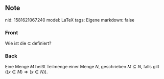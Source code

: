 ## Note
nid: 1581621067240
model: LaTeX
tags: Eigene
markdown: false

### Front
Wie ist die $\subseteq$ definiert?

### Back
Eine Menge $M$ heißt Teilmenge einer Menge $N,$ geschrieben $M \subseteq N,$ falls gilt $((x \in M) \Longrightarrow(x \in N)) .$
